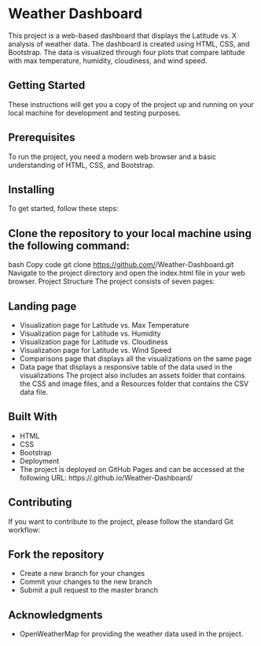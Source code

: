 # Weather Dashboard
This project is a web-based dashboard that displays the Latitude vs. X analysis of weather data. The dashboard is created using HTML, CSS, and Bootstrap. The data is visualized through four plots that compare latitude with max temperature, humidity, cloudiness, and wind speed.

## Getting Started
These instructions will get you a copy of the project up and running on your local machine for development and testing purposes.

## Prerequisites
To run the project, you need a modern web browser and a basic understanding of HTML, CSS, and Bootstrap.

## Installing
To get started, follow these steps:

## Clone the repository to your local machine using the following command:
bash
Copy code
git clone https://github.com/<YOUR-USERNAME>/Weather-Dashboard.git
Navigate to the project directory and open the index.html file in your web browser.
Project Structure
The project consists of seven pages:

## Landing page
- Visualization page for Latitude vs. Max Temperature
- Visualization page for Latitude vs. Humidity
- Visualization page for Latitude vs. Cloudiness
- Visualization page for Latitude vs. Wind Speed
- Comparisons page that displays all the visualizations on the same page
- Data page that displays a responsive table of the data used in the visualizations
The project also includes an assets folder that contains the CSS and image files, and a Resources folder that contains the CSV data file.

## Built With
- HTML
- CSS
- Bootstrap
- Deployment
- The project is deployed on GitHub Pages and can be accessed at the following URL: https://<YOUR-USERNAME>.github.io/Weather-Dashboard/

## Contributing
If you want to contribute to the project, please follow the standard Git workflow:

## Fork the repository
- Create a new branch for your changes
- Commit your changes to the new branch
- Submit a pull request to the master branch

## Acknowledgments
- OpenWeatherMap for providing the weather data used in the project.
